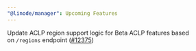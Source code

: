 ```yaml
---
"@linode/manager": Upcoming Features
---
```


Update ACLP region support logic for Beta ACLP features based on `/regions` endpoint ([#12375](https://github.com/linode/manager/pull/12375))
